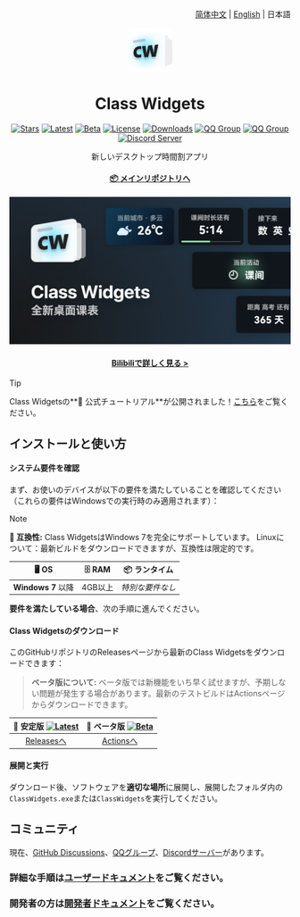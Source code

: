 <div align="right">
<a href="/profile/README.md">简体中文</a> | <a href="/profile/README.en_US.md">English</a> | 日本語
</div>

<p align="center">
    <img width="16%" align="center" src="/profile/img/favicon.png" alt="logo">
</p>
    <h1 align="center">
    Class Widgets
</h1>

<div align="center">

[![Stars](https://img.shields.io/github/stars/Class-Widgets/Class-Widgets?style=for-the-badge&color=orange&label=Stars)](https://github.com/Class-Widgets/Class-Widgets)
[![Latest](https://img.shields.io/github/v/release/Class-Widgets/Class-Widgets?style=for-the-badge&color=purple&label=Latest)](https://github.com/Class-Widgets/Class-Widgets/releases/latest)
[![Beta](https://img.shields.io/github/v/tag/Class-Widgets/Class-Widgets?include_prereleases&label=Beta&color=yellow&style=for-the-badge)](https://github.com/Class-Widgets/Class-Widgets/actions)
[![License](https://img.shields.io/badge/license-GPLv3-blue.svg?label=License&style=for-the-badge)](https://github.com/Class-Widgets/Class-Widgets)
[![Downloads](https://img.shields.io/github/downloads/Class-Widgets/Class-Widgets/total.svg?label=Downloads&color=green&style=for-the-badge)](https://github.com/Class-Widgets/Class-Widgets)
[![QQ Group](https://img.shields.io/badge/QQ%20%E7%BE%A41-169200380-blue.svg?logo=qq&color=blue&style=for-the-badge)](http://qm.qq.com/cgi-bin/qm/qr?_wv=1027&k=yHXKCAjOxlpTpJ4mNdXm0mxOneYUinRs&authKey=sd3%2F06iGdOZUjkXXPBeIzGnFDIeYwmdwuM8dhk25fi%2B1CUL32MkeN2EEfjdo2pzE&noverify=0&group_code=169200380)
[![QQ Group](https://img.shields.io/badge/QQ%20%E7%BE%A42-698599898-blue.svg?logo=qq&color=blue&style=for-the-badge)](https://qm.qq.com/cgi-bin/qm/qr?k=3-1TBqjCldwth3o7-1yKCk3BKf4Itx3l&jump_from=webapi&authKey=uM+79Af69GR/pbu7GQpE18/mtBUl2bEQCFsPHcAJUUlG+NFFq78MBGTK3IkZKYRL)
[![Discord Server](https://img.shields.io/discord/1332636953719476284?style=for-the-badge&logo=discord&logoColor=ffffff&label=Discord%20Server&labelColor=5865f2)](https://discord.gg/EFF4PpqpqZ)

<p align="center">
    新しいデスクトップ時間割アプリ
</p>

#### [📦 メインリポジトリへ](https://github.com/Class-Widgets/Class-Widgets)

![Banner](/profile/img/Banner.png)

#### [Bilibiliで詳しく見る >](https://www.bilibili.com/video/BV1xwW9eyEGu/)

</div>

> [!TIP]
> Class Widgetsの**📃 公式チュートリアル**が公開されました！[こちら](https://cwdocs.rinlit.cn/instruction/)をご覧ください。

## インストールと使い方

#### システム要件を確認
まず、お使いのデバイスが以下の要件を満たしていることを確認してください（これらの要件はWindowsでの実行時のみ適用されます）：

> [!NOTE]
> **🚧 互換性:** Class WidgetsはWindows 7を完全にサポートしています。
> Linuxについて：最新ビルドをダウンロードできますが、互換性は限定的です。

| **🖥️ OS** | **🗄️ RAM** | **📦 ランタイム** |
| :-----: | :-----: | :------: |
| **Windows 7** 以降 | 4GB以上 | *特別な要件なし* |

**要件を満たしている場合**、次の手順に進んでください。

#### Class Widgetsのダウンロード
このGitHubリポジトリのReleasesページから最新のClass Widgetsをダウンロードできます：
> **ベータ版について:** ベータ版では新機能をいち早く試せますが、予期しない問題が発生する場合があります。最新のテストビルドはActionsページからダウンロードできます。

|  **📃 安定版** [![Latest](https://img.shields.io/github/v/release/Class-Widgets/Class-Widgets?style=flat-square&color=purple&label=Latest)](https://github.com/Class-Widgets/Class-Widgets/releases/latest)  |  **🚧 ベータ版** [![Beta](https://img.shields.io/github/v/tag/Class-Widgets/Class-Widgets?include_prereleases&label=Beta&color=yellow&style=flat-square)](https://github.com/Class-Widgets/Class-Widgets/actions)  |
| :------------------------------: | :------------------------------: |
| [Releasesへ](https://github.com/Class-Widgets/Class-Widgets/releases) | [Actionsへ](https://github.com/Class-Widgets/Class-Widgets/actions) |

#### 展開と実行
ダウンロード後、ソフトウェアを**適切な場所**に展開し、展開したフォルダ内の`ClassWidgets.exe`または`ClassWidgets`を実行してください。

## コミュニティ
現在、[GitHub Discussions](https://github.com/orgs/Class-Widgets/discussions)、[QQグループ](http://qm.qq.com/cgi-bin/qm/qr?_wv=1027&k=yHXKCAjOxlpTpJ4mNdXm0mxOneYUinRs&authKey=sd3%2F06iGdOZUjkXXPBeIzGnFDIeYwmdwuM8dhk25fi%2B1CUL32MkeN2EEfjdo2pzE&noverify=0&group_code=169200380)、[Discordサーバー](https://discord.gg/EFF4PpqpqZ)があります。

### 詳細な手順は[ユーザードキュメント](https://cwdocs.rinlit.cn/about/)をご覧ください。
### 開発者の方は[開発者ドキュメント](https://cwdocs.rinlit.cn/dev/)をご覧ください。
